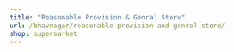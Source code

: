 ```yaml
---
title: "Reasonable Provision & Genral Store"
url: /bhavnagar/reasonable-provision-and-genral-store/
shop: supermarket
---
```

